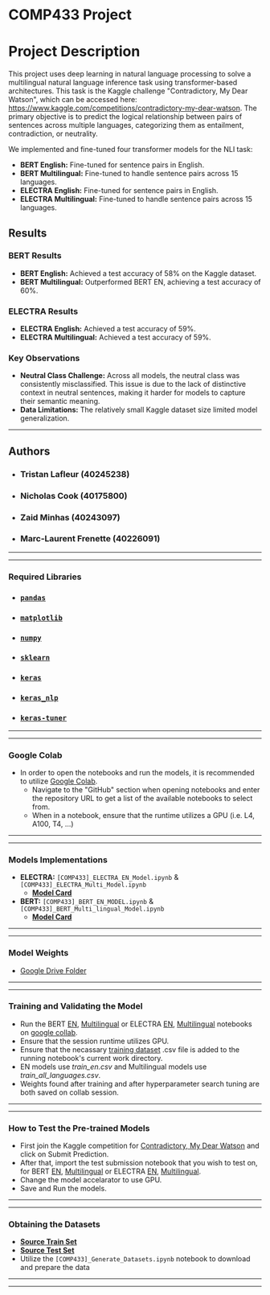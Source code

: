 # COMP433 Project

# Project Description

This project uses deep learning in natural language processing to solve a multilingual natural language inference task using transformer-based architectures. This task is the Kaggle challenge "Contradictory, My Dear Watson", which can be accessed here: https://www.kaggle.com/competitions/contradictory-my-dear-watson. The primary objective is to predict the logical relationship between pairs of sentences across multiple languages, categorizing them as entailment, contradiction, or neutrality.

We implemented and fine-tuned four transformer models for the NLI task:
- **BERT English:** Fine-tuned for sentence pairs in English.
- **BERT Multilingual:** Fine-tuned to handle sentence pairs across 15 languages.
- **ELECTRA English:** Fine-tuned for sentence pairs in English.
- **ELECTRA Multilingual:** Fine-tuned to handle sentence pairs across 15 languages.

## Results

### BERT Results
- **BERT English:** Achieved a test accuracy of 58% on the Kaggle dataset.
- **BERT Multilingual:** Outperformed BERT EN, achieving a test accuracy of 60%.

### ELECTRA Results
- **ELECTRA English:** Achieved a test accuracy of 59%.
- **ELECTRA Multilingual:** Achieved a test accuracy of 59%.

### Key Observations
- **Neutral Class Challenge:** Across all models, the neutral class was consistently misclassified. This issue is due to the lack of distinctive context in neutral sentences, making it harder for models to capture their semantic meaning.
- **Data Limitations:** The relatively small Kaggle dataset size limited model generalization.
---
## Authors
- ### **Tristan Lafleur (40245238)**
- ### **Nicholas Cook (40175800)**
- ### **Zaid Minhas (40243097)**
- ### **Marc-Laurent Frenette (40226091)**
---
---
### Required Libraries
- ### **[`pandas`](https://pandas.pydata.org/docs/index.html)**
- ### **[`matplotlib`](https://matplotlib.org/stable/users/getting_started/)**
- ### **[`numpy`](https://numpy.org/install/)**
- ### **[`sklearn`](https://scikit-learn.org/stable/install.html)**
- ### **[`keras`](https://keras.io/getting_started/)**
- ### **[`keras_nlp`](https://keras.io/guides/keras_nlp/getting_started/)**
- ### **[`keras-tuner`](https://keras.io/keras_tuner/getting_started/)**
---
---
### Google Colab 
- In order to open the notebooks and run the models, it is recommended to utilize [Google Colab](https://colab.research.google.com/).
    - Navigate to the "GitHub" section when opening notebooks and enter the repository URL to get a list of the available notebooks to select from.
    - When in a notebook, ensure that the runtime utilizes a GPU (i.e. L4, A100, T4, ...)
---
---
### Models Implementations
- **ELECTRA:** `[COMP433]_ELECTRA_EN_Model.ipynb` & `[COMP433]_ELECTRA_Multi_Model.ipynb`
    - **[Model Card](https://github.com/google-research/electra)**
- **BERT:** `[COMP433]_BERT_EN_MODEL.ipynb` & `[COMP433]_BERT_Multi_lingual_Model.ipynb`
    - **[Model Card](https://github.com/google-research/bert)**
---
---
### Model Weights
- [Google Drive Folder](https://drive.google.com/drive/folders/1FnHiWtmtQkssDtptO4cd9Zknub9hEn6H?usp=sharing)
---
---
### Training and Validating the Model
- Run the BERT [EN](https://github.com/Trim0500/COMP433-GroupH/blob/main/%5BCOMP433%5D_BERT_EN_MODEL.ipynb), [Multilingual](https://github.com/Trim0500/COMP433-GroupH/blob/main/%5BCOMP433%5D_BERT_Multi_lingual_Model.ipynb) or ELECTRA [EN](https://github.com/Trim0500/COMP433-GroupH/blob/main/%5BCOMP433%5D_ELECTRA_EN_Model.ipynb), [Multilingual](https://github.com/Trim0500/COMP433-GroupH/blob/main/%5BCOMP433%5D_ELECTRA_Multi_Model.ipynb) notebooks on [google collab](https://colab.research.google.com/).
- Ensure that the session runtime utilizes GPU.
- Ensure that the necassary [training dataset](https://github.com/Trim0500/COMP433-GroupH/tree/main/Datasets) .csv file is added to the running notebook's current work directory.
- EN models use _train_en.csv_ and Multilingual models use _train_all_languages.csv_.
- Weights found after training and after hyperparameter search tuning are both saved on collab session.
---
---
### How to Test the Pre-trained Models
- First join the Kaggle competition for [Contradictory, My Dear Watson](https://www.kaggle.com/competitions/contradictory-my-dear-watson) and click on Submit Prediction.
- After that, import the test submission notebook that you wish to test on, for BERT [EN](https://github.com/Trim0500/COMP433-GroupH/blob/main/%5BCOMP433%5D_BERT_EN_Test_Set_Submission.ipynb), [Multilingual](https://github.com/Trim0500/COMP433-GroupH/blob/main/%5BCOMP433%5D_BERT_Multi_Test_Set_Submission.ipynb) or ELECTRA [EN](https://github.com/Trim0500/COMP433-GroupH/blob/main/%5BCOMP433%5D_ELECTRA_EN_Test_Set_Submission.ipynb), [Multilingual](https://github.com/Trim0500/COMP433-GroupH/blob/main/%5BCOMP433%5D_ELECTRA_Multi_Test_Set_Submission.ipynb).
- Change the model accelarator to use GPU.
- Save and Run the models.
---
---
### Obtaining the Datasets
- **[Source Train Set](https://www.kaggle.com/competitions/contradictory-my-dear-watson/data?select=train.csv)**
- **[Source Test Set](https://www.kaggle.com/competitions/contradictory-my-dear-watson/data?select=test.csv)**
- Utilize the `[COMP433]_Generate_Datasets.ipynb` notebook to download and prepare the data
---
---
